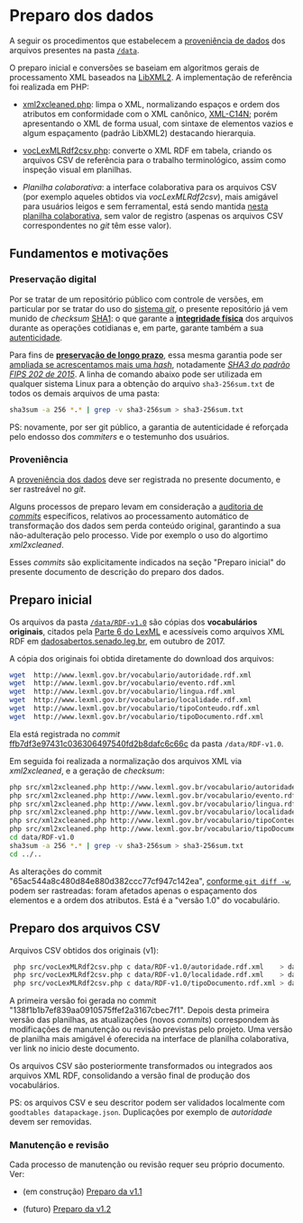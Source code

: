 # Preparo dos dados 

A seguir os procedimentos que estabelecem a [proveniência de dados](https://en.wikipedia.org/wiki/Data_lineage) dos arquivos presentes na pasta [`/data`](../data).

O preparo inicial e conversões se baseiam em algoritmos gerais de processamento XML baseados na [LibXML2](http://xmlsoft.org/). A implementação de referência foi realizada em PHP:

* [xml2xcleaned.php](../src/xml2xcleaned.php): limpa o XML, normalizando espaços e ordem dos atributos em conformidade com o XML canônico, [XML-C14N](https://www.w3.org/TR/xml-c14n); porém apresentando o XML de forma usual, com sintaxe de elementos vazios e algum espaçamento (padrão LibXML2) destacando hierarquia.

* [vocLexMLRdf2csv.php](../src/vocLexMLRdf2csv.php): converte o XML RDF em tabela, criando os arquivos CSV de referência para o trabalho terminológico, assim como inspeção visual em planilhas. 

* *Planilha colaborativa*: a interface colaborativa para os arquivos CSV (por exemplo aqueles obtidos via *vocLexMLRdf2csv*), mais amigável para usuários leigos e sem ferramental, está sendo mantida [nesta planilha colaborativa](https://docs.google.com/spreadsheets/d/1FbRVToE2Yu2I7_jfL0mD_MaxWe-m9aKM6ukPqkpju64/edit#gid=1020275856), sem valor de registro (aspenas os arquivos CSV correspondentes no *git* têm esse valor).

## Fundamentos e motivações

### Preservação digital

Por se tratar de um repositório público com controle de versões, em particular por se tratar do uso do [sistema *git*](https://en.wikipedia.org/wiki/Git), o presente repositório já vem munido de *checksum* [SHA1](https://en.wikipedia.org/wiki/SHA-1): o que garante a **[integridade física](https://en.wikipedia.org/wiki/Data_integrity#Physical_integrity)** dos arquivos durante as operações cotidianas e, em parte, garante também a sua [autenticidade](https://en.wikipedia.org/wiki/Message_authentication). 

Para fins de **[preservação de longo prazo](https://en.wikipedia.org/wiki/Digital_preservation)**, essa mesma garantia pode ser [ampliada se acrescentamos mais uma *hash*](https://crypto.stackexchange.com/a/44281/42893), notadamente [*SHA3 do padrão FIPS 202 de 2015*](https://en.wikipedia.org/wiki/SHA-3). A linha de comando abaixo pode ser utilizada em qualquer sistema Linux para a obtenção do arquivo `sha3-256sum.txt` de todos os demais arquivos de uma pasta:

```sh
sha3sum -a 256 *.* | grep -v sha3-256sum > sha3-256sum.txt
```
PS: novamente, por ser git público, a garantia de autenticidade é reforçada pelo endosso dos *commiters* e o testemunho dos usuários.

### Proveniência

A [proveniência dos dados](https://en.wikipedia.org/wiki/Data_lineage#Data_Provenance) deve ser registrada no presente documento, e ser rastreável no *git*.

Alguns processos de preparo levam em consideração a [auditoria de *commits*](https://en.wikipedia.org/wiki/Commit_(version_control)) específicos, relativos ao processamento automático de transformação dos dados sem perda conteúdo original, garantindo a sua não-adulteração pelo processo. Vide por exemplo o uso do algortimo *xml2xcleaned*.

Esses *commits* são explicitamente indicados na seção "Preparo inicial" do presente documento de descrição do preparo dos dados. 

## Preparo inicial

Os arquivos da pasta [`/data/RDF-v1.0`](../data/RDF-v1.0) são cópias dos **vocabulários originais**, citados pela [Parte 6 do LexML](http://projeto.lexml.gov.br/documentacao/Parte-6-Vocabularios-Controlados.pdf) e acessíveis como arquivos XML RDF em [dadosabertos.senado.leg.br](http://dadosabertos.senado.leg.br/dataset/vocabul-rios-controlados-da-urn-lex), em outubro de 2017.

A cópia dos originais foi obtida diretamente do download dos arquivos: 

```sh
wget  http://www.lexml.gov.br/vocabulario/autoridade.rdf.xml 
wget  http://www.lexml.gov.br/vocabulario/evento.rdf.xml
wget  http://www.lexml.gov.br/vocabulario/lingua.rdf.xml
wget  http://www.lexml.gov.br/vocabulario/localidade.rdf.xml 
wget  http://www.lexml.gov.br/vocabulario/tipoConteudo.rdf.xml 
wget  http://www.lexml.gov.br/vocabulario/tipoDocumento.rdf.xml 
```

Ela está registrada no *commit* [ffb7df3e97431c036306497540fd2b8dafc6c66c](https://github.com/okfn-brasil/lexml-vocabulary/tree/ffb7df3e97431c036306497540fd2b8dafc6c66c/data/RDF-v1.0) da pasta `/data/RDF-v1.0`.


Em seguida foi realizada a normalização dos arquivos XML via *xml2xcleaned*, e a geração de *checksum*:

```sh
php src/xml2xcleaned.php http://www.lexml.gov.br/vocabulario/autoridade.rdf.xml > data/RDF-v1.0/autoridade.rdf.xml
php src/xml2xcleaned.php http://www.lexml.gov.br/vocabulario/evento.rdf.xml > data/RDF-v1.0/evento.rdf.xml
php src/xml2xcleaned.php http://www.lexml.gov.br/vocabulario/lingua.rdf.xml > data/RDF-v1.0/lingua.rdf.xml
php src/xml2xcleaned.php http://www.lexml.gov.br/vocabulario/localidade.rdf.xml > data/RDF-v1.0/localidade.rdf.xml
php src/xml2xcleaned.php http://www.lexml.gov.br/vocabulario/tipoConteudo.rdf.xml > data/RDF-v1.0/tipoConteudo.rdf.xml
php src/xml2xcleaned.php http://www.lexml.gov.br/vocabulario/tipoDocumento.rdf.xml > data/RDF-v1.0/tipoDocumento.rdf.xml
cd data/RDF-v1.0
sha3sum -a 256 *.* | grep -v sha3-256sum > sha3-256sum.txt
cd ../..
```

As alterações do commit "65ac544a8c480d84e880d382ccc77cf947c142ea", [conforme `git diff -w`](https://github.com/okfn-brasil/lexml-vocabulary/commit/65ac544a8c480d84e880d382ccc77cf947c142ea), podem ser rastreadas:  foram afetados apenas o espaçamento dos elementos e a ordem dos atributos. Está  é a "versão 1.0" do vocabulário.

## Preparo dos arquivos CSV

Arquivos CSV obtidos dos originais (v1):
```sh
 php src/vocLexMLRdf2csv.php c data/RDF-v1.0/autoridade.rdf.xml    > data/autoridade-v1.csv
 php src/vocLexMLRdf2csv.php c data/RDF-v1.0/localidade.rdf.xml    > data/localidade-v1.csv
 php src/vocLexMLRdf2csv.php c data/RDF-v1.0/tipoDocumento.rdf.xml > data/tipoDocumento-v1.csv
```

A primeira versão foi gerada no commit "138f1b1b7ef839aa0910575ffef2a3167cbec7f1".
Depois desta primeira versão das planilhas, as atualizações (novos *commits*) correspondem às modificações de manutenção ou revisão previstas pelo projeto. Uma versão de planilha mais amigável é oferecida na interface de planilha colaborativa, ver link no inicio deste documento.

Os arquivos CSV são posteriormente transformados ou integrados aos arquivos XML RDF, consolidando a versão final de produção dos vocabulários.

PS: os arquivos CSV e seu descritor podem ser validados localmente com `goodtables datapackage.json`. Duplicações por exemplo de *autoridade* devem ser removidas.

### Manutenção e revisão

Cada processo de manutenção ou revisão requer seu próprio documento. Ver:

* (em construção) [Preparo da v1.1](preparo_v1.1.md)

* (futuro) [Preparo da v1.2](preparo_v1.2.md)


